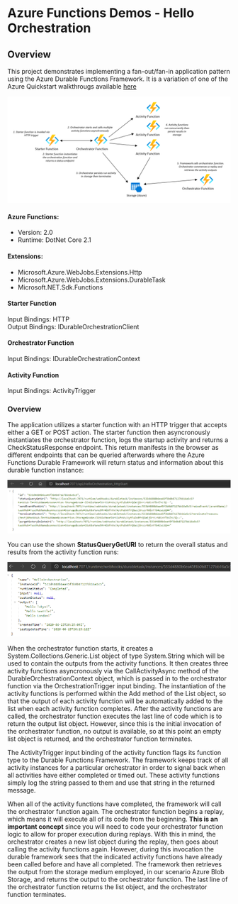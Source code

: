 # Azure Functions Demos - Hello Orchestration

## Overview

This project demonstrates implementing a fan-out/fan-in application pattern using the Azure Durable Functions Framework. It is a variation of one of the Azure Quickstart walkthrougs available [here](https://docs.microsoft.com/en-us/azure/azure-functions/durable/durable-functions-create-first-csharp?pivots=code-editor-vscode)

<properties
    pageTitle="Azure Functions Hello Orchestration"
    description="Demo of Azure Durable Functions framework"
    services="azure-functions,durable-functions,c-sharp"
    documentationCenter="Azure"
/>

<tags
    ms.service="azure-functions"
    ms.devlang="C#"/>

![Azure Functions Orchestration Sample](../images/HelloOrch1.png)

#### Azure Functions:
- Version: 2.0
- Runtime: DotNet Core 2.1

#### Extensions:
- Microsoft.Azure.WebJobs.Extensions.Http
- Microsoft.Azure.WebJobs.Extensions.DurableTask
- Microsoft.NET.Sdk.Functions

#### Starter Function
Input Bindings: HTTP <br />
Output Bindings: IDurableOrchestrationClient

#### Orchestrator Function
Input Bindings: IDurableOrchestrationContext

#### Activity Function
Input Bindings: ActivityTrigger

### Overview

The application utilizes a starter function with an HTTP trigger that accepts either a GET or POST action. The starter function then asyncronously instantiates the orchestrator function, logs the startup activity and returns a CheckStatusResponse endpoint. This return manifests in the browser as different endpoints that can be queried afterwards where the Azure Functions Durable Framework will return status and information about this durable function instance:

![Durable Framework Status Endpoint](../images/HelloOrch2.png)

You can use the shown **StatusQueryGetURI** to return the overall status and results from the activity function runs:

![Durable Framework Status Results](../images/HelloOrch3.png)

When the orchestrator function starts, it creates a System.Collections.Generic.List object of type System.String which will be used to contain the outputs from the activity functions. It then creates three activity functions asyncronously via the CallActivityAsync method of the DurableOrchestrationContext object, which is passed in to the orchestrator function via the OrchestrationTrigger input binding. The instantiation of the activity functions is performed within the Add method of the List object, so that the output of each activity function will be automatically added to the list when each activity function completes. After the activity functions are called, the orchestrator function executes the last line of code which is to return the output list object. However, since this is the initial invocation of the orchestrator function, no output is available, so at this point an empty list object is returned, and the orchestrator function terminates. 

The ActivityTrigger input binding of the activity function flags its function type to the Durable Functions Framework. The framework keeps track of all activity instances for a particular orchestrator in order to signal back when all activities have either completed or timed out. These activity functions simply log the string passed to them and use that string in the returned message. 

When all of the activity functions have completed, the framework will call the orchestrator function again. The orchestrator function begins a replay, which means it will execute all of its code from the beginning. **This is an important concept** since you will need to code your orchestrator function logic to allow for proper execution during replays. With this in mind, the orchestrator creates a new list object during the replay, then goes about calling the activity functions again. However, during this invocation the durable framework sees that the indicated activity functions have already been called before and have all completed. The framework then retrieves the output from the storage medium employed, in our scenario Azure Blob Storage, and returns the output to the orchestrator function. The last line of the orchestrator function returns the list object, and the orchestrator function terminates.
